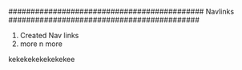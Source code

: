 ############################################
Navlinks
###########################################
1. Created Nav links
2. more n more





kekekekekekekekee



